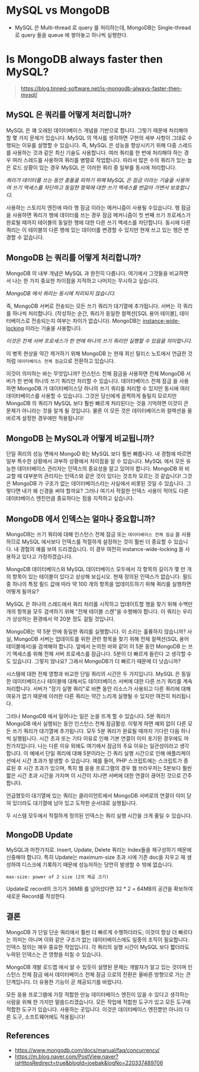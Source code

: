 # MySQL vs MongoDB

- MySQL 은 Multi-thread 로 query 를 처리하는데, MongoDB는 Single-thread 로 query 들을 queue 에 쌓아놓고 하나씩 실행한다.

# Is MongoDB always faster then MySQL?

> https://blog.tinned-software.net/is-mongodb-always-faster-then-mysql/

## MySQL 은 쿼리를 어떻게 처리합니까?

MySQL 은 꽤 오래된 데이터베이스 개념을 기반으로 합니다. 
그렇기 때문에 처리해야 할 몇 가지 문제가 있습니다. 
MySQL 의 역사를 생각하면 구현의 세부 사항이 그대로 수행되는 이유를 설명할 수 있습니다.
즉, MySQL 은 성능을 향상시키기 위해 다중 스레드를 사용하는 것과 같은 최신 기술도 사용합니다.
여러 쿼리를 한 번에 처리해야 하는 경우 여러 스레드를 사용하여 쿼리를 병렬로 작업합니다.
따라서 많은 수의 쿼리가 있는 높은 로드 상황이 있는 경우 MySQL 은 이러한 쿼리 중 일부를 동시에 처리합니다.

_쿼리가 데이터를 쓰는 동안 충돌을 피하기 위해 MySQL 은 잠금 이라는 기술을 사용하여 쓰기 액세스를 차단하고 동일한 항목에 대한 쓰기 액세스를 번갈아 가면서 보호합니다._

사용하는 스토리지 엔진에 따라 행 잠금 이라는 메커니즘이 사용될 수있습니다. 
행 잠금을 사용하면 쿼리가 행에 데이터를 쓰는 경우 잠금 메커니즘이 첫 번째 쓰기 프로세스가 완료될 때까지 테이블의 동일한 행에 대한 다른 쓰기 액세스를 차단합니다.
동시에 다른 쿼리는 이 테이블의 다른 행에 있는 데이터를 변경할 수 있지만 현재 쓰고 있는 행은 변경할 수 없습니다. 

## MongoDB 는 쿼리를 어떻게 처리합니까?

MongoDB 의 내부 개념은 MySQL 과 완전히 다릅니다. 여기에서 그것들을 비교하면서 나는 한 가지 중요한 차이점을 지적하고 나머지는 무시하고 싶습니다.

_MongoDB 에서 쿼리는 동시에 처리되지 않습니다._ 

즉, MongoDB 서버로 전송되는 모든 쓰기 쿼리가 대기열에 추가됩니다. 서버는 각 쿼리를 하나씩 처리합니다.
(작성하는 순간, 쿼리가 동일한 컬렉션[SQL 용어 테이블], 데이터베이스로 전송되는지 여부는 차이가 없습니다).
MongoDB는 [instance-wide-locking](https://www.mongodb.com/docs/manual/faq/concurrency/#what-type-of-locking-does-mongodb-use) 이라는 기술을 사용합니다.

_이것은 전체 서버 프로세스가 한 번에 하나의 쓰기 쿼리만 실행할 수 있음을 의미합니다._

이 병목 현상을 약간 제거하기 위해 MongoDB 는 현재 최신 릴리스 노트에서 언급한 것처럼 `데이터베이스 전체 잠금`으로 전환하고 있습니다.

이것이 의미하는 바는 무엇입니까? 인스턴스 전체 잠금을 사용하면 전체 MongoDB 서버가 한 번에 하나의 쓰기 쿼리만 처리할 수 있습니다. 
데이터베이스 전체 잠금 을 사용하면 MongoDB 가 데이터베이스당 하나의 쓰기 쿼리를 처리할 수 있지만 동시에 여러 데이터베이스를 사용할 수 있습니다.
그것은 당신에게 끔찍하게 들릴지 모르지만 MongoDB 의 쿼리가 MySQL 보다 훨씬 빠르게 처리된다는 것을 기억하면 이것이 큰 문제가 아니라는 것을 알게 될 것입니다. 
물론 이 모든 것은 데이터베이스와 컬렉션을 올바르게 설정한 경우에만 적용됩니다!

## MongoDB 는 MySQL과 어떻게 비교됩니까?

단일 쿼리의 성능 면에서 MongoD B는 MySQL 보다 훨씬 빠릅니다. 
내 경험에 따르면 일부 특수한 상황에서 과부하 상황에서 차이점을 알 수 있습니다. 
MySQL 에서 모든 유능한 데이터베이스 관리자는 인덱스의 중요성을 알고 있어야 합니다. 
MongoDB 와 비교할 때 대부분의 관리자는 인덱스와 같은 것이 있다는 것조차 모르는 것 같습니다!
그것은 MongoDB 가 구조가 없는 데이터베이스라는 사실에서 비롯된 것일 수 있습니다.
그렇다면 내가 왜 신경을 써야 할까요? 그러나 여기서 적절한 인덱스 사용이 적어도 다른 데이터베이스 엔진만큼 중요하다는 점을 지적하고 싶습니다.

## MongoDB 에서 인덱스는 얼마나 중요합니까?

MongoDB는 쓰기 쿼리에 대해 인스턴스 전체 잠금 또는 `데이터베이스 전체 잠금` 을 사용하므로 MySQL 에서보다 인덱스를 적절하게 설정하는 것이 훨씬 더 중요할 수 있습니다.
내 경험의 예를 보여 드리겠습니다. 이 경우 여전히 instance-wide-locking 을 사용하고 있다고 가정하겠습니다.

MongoDB 데이터베이스와 MySQL 데이터베이스 모두에서 각 항목의 길이가 몇 만 개의 항목이 있는 테이블이 있다고 상상해 보십시오. 
현재 정의된 인덱스가 없습니다. 필드 중 하나의 특정 필드 값에 따라 약 100 개의 항목을 업데이트하기 위해 쿼리를 실행하면 어떻게 될까요?

MySQL 은 하나의 스레드에서 쿼리 처리를 시작하고 업데이트할 행을 찾기 위해 수백만 개의 항목을 모두 검색하기 위해 "전체 테이블 스캔"을 수행해야 합니다.
이 쿼리는 우리가 상상하는 환경에서 약 20분 정도 걸릴 것입니다.

MongoDB는 약 5분 안에 동일한 쿼리를 실행합니다. 
이 소리는 훌륭하지 않습니까? 
사실, MongoDB 서버는 업데이트를 위한 관련 항목을 찾기 위해 전체 컬렉션(SQL 용어 테이블에서)을 검색해야 합니다. 
앞에서 논의한 바와 같이 이 5분 동안 MongoDB 는 쓰기 액세스를 위해 전체 서버 프로세스를 잠급니다. 
5분이 더 빠르게 들린다 고 생각할 수도 있습니다. 그렇지 않나요? 그래서 MongoDB가 더 빠르기 때문에 더 낫습니까?

시스템에 대한 전체 영향과 비교한 단일 쿼리의 시간은 두 가지입니다.
MySQL 은 동일한 데이터베이스나 테이블에 대해서도 데이터베이스 서버에 대한 다른 쓰기 쿼리를 계속 처리합니다. 
서버가 "장기 실행 쿼리"로 바쁜 동안 리소스가 사용되고 다른 쿼리에 대해 여유가 없기 때문에 이러한 다른 쿼리는 약간 느리게 실행될 수 있지만 여전히 처리됩니다.

그러나 MongoDB 에서 일어나는 일은 눈을 뜨게 할 수 있습니다.
5분 쿼리가 MongoDB 에서 실행되는 동안 인스턴스 전체 잠금활성. 이렇게 하면 예외 없이 다른 모든 쓰기 쿼리가 대기열에 추가됩니다.
모두 5분 쿼리가 완료될 때까지 기다린 다음 하나씩 실행됩니다.
시간 초과 또는 기타 이유로 인해 기본 연결이 이미 포기된 경우에도 마찬가지입니다. 
나는 다른 이유 외에도 여기에서 잠금의 주요 이유는 일관성이라고 생각합니다.
이 예에서 단일 쿼리에 대해 5분이라는 긴 쿼리 실행 시간으로 인해 애플리케이션에서 시간 초과가 발생할 수 있습니다.
예를 들어, PHP 스크립트에는 스크립트가 종료된 후 시간 초과가 있으며, 특히 웹 응용 프로그램의 경우 웹 브라우저는 5분보다 훨씬 짧은 시간 초과 시간을 가지며
이 시간이 지나면 서버에 대한 연결이 끊어진 것으로 간주합니다.

언급했듯이 대기열에 있는 쿼리는 클라이언트에서 MongoDB 서버로의 연결이 이미 닫혀 있더라도 대기열에 남아 있고 도착한 순서대로 실행됩니다.

두 시스템 모두에서 적절하게 정의된 인덱스는 쿼리 실행 시간을 크게 줄일 수 있습니다.

## MongoDB Update

MySQL과 마찬가지로. Insert, Update, Delete 쿼리는 Index들을 재구성하기 때문에 신중해야 합니다.
특히 Update는 maximum-size  초과 시에 기존 doc을 지우고 재 생성하여 디스크에 기록하기 때문에 성능저하는 당연히 발생할 수 밖에 없습니다.

`max-size: power of 2 size (2의 제곱 크기)`

Update로 record의 크기가 36MB 를 넘어섰다면 32 * 2 = 64MB의 공간을 확보하여 새로운 Record를 작성한다.

## 결론

MongoDB 가 단일 단순 쿼리에서 훨씬 더 빠르게 수행하더라도; 이것이 항상 더 빠르다는 의미는 아니며 이와 같은 구조가 없는 데이터베이스에도 일종의 조직이 필요합니다.
인덱스 정의는 매우 중요한 작업입니다.
각 쿼리의 실행 시간이 MySQL 보다 짧더라도 누락된 인덱스는 큰 영향을 미칠 수 있습니다.

MongoDB 개발 로드맵 에서 알 수 있듯이
설명된 문제는 개발자가 알고 있는 것이며 인스턴스 전체 잠금 에서 데이터베이스 전체 잠금 으로의 전환은 올바른 방향으로 가는 큰 단계입니다. 
더 유용한 기능이 곧 제공되기를 바랍니다.

모든 응용 프로그램에 가장 적합한 만능 데이터베이스 엔진이 있을 수 있다고 생각하는 사람을 위해 한 가지만 말씀드리겠습니다. 
모든 작업에 적합한 도구가 있고 모든 도구에 적합한 도구가 있습니다. 
사용하는 곳입니다. 이것은 데이터베이스 엔진뿐만 아니라 다른 도구, 소프트웨어에도 적용됩니다!

## References

- https://www.mongodb.com/docs/manual/faq/concurrency/
- https://m.blog.naver.com/PostView.naver?isHttpsRedirect=true&blogId=joebak&logNo=220337489706
